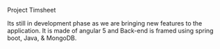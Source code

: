 Project Timsheet

Its still in development phase as we are bringing new features to the application. It is made of angular 5 and Back-end is framed using spring boot, Java, & MongoDB.  
